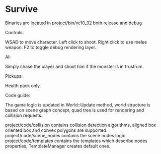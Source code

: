 Survive
=======

Binaries are located in project/bin/vc10_32 both release and debug

Controls: 

WSAD to move character.
Left click to shoot.
Right click to use melee weapon.
F2 to toggle debug rendering layer.

AI:

Simply chase the player and shoot him if the monster is in frustrum.

Pickups:

Health pack only.

Code guide:

The game logic is updated in World::Update method, world structure is based on scene graph concept, quad tree is used for rendering and collision requests. 

project/code/collision contains collision detection algorithms, aligned box oriented box and convex polygons are supported
project/code/scene_nodes contains the scene nodes logic
project/code/templates contains the templates which describe nodes properties, TemplateManager creates default ones.
